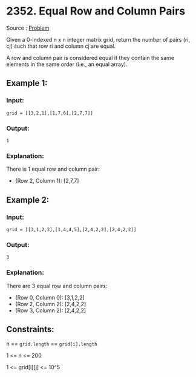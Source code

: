 # 2352. Equal Row and Column Pairs

Source : [Problem](https://leetcode.com/problems/equal-row-and-column-pairs)

Given a 0-indexed n x n integer matrix grid, return the number of pairs (ri, cj) such that row ri and column cj are equal.

A row and column pair is considered equal if they contain the same elements in the same order (i.e., an equal array).

## Example 1:

### Input:

    grid = [[3,2,1],[1,7,6],[2,7,7]]

### Output:

    1

### Explanation:

There is 1 equal row and column pair:

- (Row 2, Column 1): [2,7,7]

## Example 2:

### Input:

    grid = [[3,1,2,2],[1,4,4,5],[2,4,2,2],[2,4,2,2]]

### Output:

    3

### Explanation:

There are 3 equal row and column pairs:

- (Row 0, Column 0): [3,1,2,2]
- (Row 2, Column 2): [2,4,2,2]
- (Row 3, Column 2): [2,4,2,2]

## Constraints:

n == `grid.length` == `grid[i].length`

1 <= n <= 200

1 <= grid[i][j] <= 10^5
